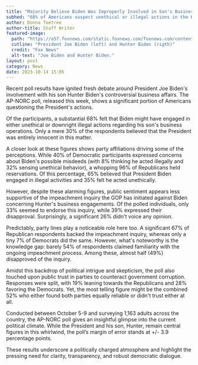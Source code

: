 ```yaml
---
title: "Majority Believe Biden Was Improperly Involved in Son's Business Controversies: AP-NORC Poll"
subhed: "68% of Americans suspect unethical or illegal actions in the Hunter Biden business dealings saga."
author: Donna Teetree
author-title: Staff Writer
featured-image: 
  path: "https://a57.foxnews.com/static.foxnews.com/foxnews.com/content/uploads/2023/07/720/405/joe-and-hunter-biden.jpg?ve=1&tl=1"
  cutline: "President Joe Biden (left) and Hunter Biden (rigth)"
  credit: "Fox News"
  alt-text: "Joe Biden and Hunter Biden."
layout: post
category: News
date: 2023-10-14 15:05
---
```


Recent poll results have ignited fresh debate around President Joe Biden's involvement with his son Hunter Biden's controversial business affairs. The AP-NORC poll, released this week, shows a significant portion of Americans questioning the President's actions.

Of the participants, a substantial 68% felt that Biden might have engaged in either unethical or downright illegal actions regarding his son's business operations. Only a mere 30% of the respondents believed that the President was entirely innocent in this matter.

A closer look at these figures shows party affiliations driving some of the perceptions. While 40% of Democratic participants expressed concerns about Biden's possible misdeeds (with 8% thinking he acted illegally and 32% sensing unethical behavior), a whopping 96% of Republicans held reservations. Of this percentage, 65% believed that President Biden engaged in illegal activities and 35% felt he acted unethically.

However, despite these alarming figures, public sentiment appears less supportive of the impeachment inquiry the GOP has initiated against Biden concerning Hunter's business engagements. Of the polled individuals, only 33% seemed to endorse this inquiry, while 39% expressed their disapproval. Surprisingly, a significant 26% didn't voice any opinion.

Predictably, party lines play a noticeable role here too. A significant 67% of Republican respondents backed the impeachment inquiry, whereas only a tiny 7% of Democrats did the same. However, what's noteworthy is the knowledge gap: barely 54% of respondents claimed familiarity with the ongoing impeachment process. Among these, almost half (49%) disapproved of the inquiry.

Amidst this backdrop of political intrigue and skepticism, the poll also touched upon public trust in parties to counteract government corruption. Responses were split, with 19% leaning towards the Republicans and 28% favoring the Democrats. Yet, the most telling figure might be the combined 52% who either found both parties equally reliable or didn't trust either at all.

Conducted between October 5-9 and surveying 1,163 adults across the country, the AP-NORC poll gives an insightful glimpse into the current political climate. While the President and his son, Hunter, remain central figures in this whirlwind, the poll’s margin of error stands at +/- 3.9 percentage points.

These results underscore a politically charged atmosphere and highlight the pressing need for clarity, transparency, and robust democratic dialogue.
